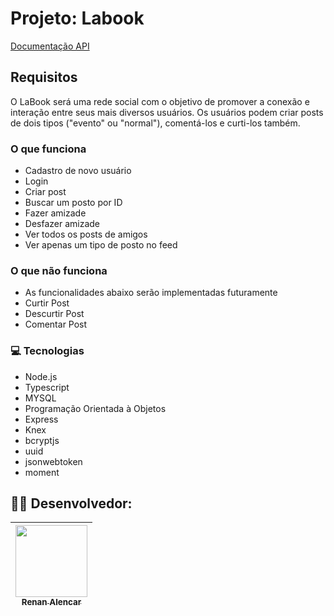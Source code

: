 # Projeto: Labook

[Documentação API](https://documenter.getpostman.com/view/20354712/UzQoTo8T)


## Requisitos

O LaBook será uma rede social com o objetivo de promover a conexão e interação entre seus mais diversos usuários. Os usuários podem criar posts de dois tipos ("evento" ou "normal"), comentá-los e curti-los também.

### O que funciona
- Cadastro de novo usuário
- Login 
- Criar post
- Buscar um posto por ID
- Fazer amizade
- Desfazer amizade
- Ver todos os posts de amigos
- Ver apenas um tipo de posto no feed

### O que não funciona
- As funcionalidades abaixo serão implementadas futuramente
- Curtir Post
- Descurtir Post
- Comentar Post

### :computer: Tecnologias
- Node.js
- Typescript
- MYSQL
- Programação Orientada à Objetos
- Express
- Knex
- bcryptjs
- uuid
- jsonwebtoken
- moment




## 👨‍💻 Desenvolvedor:

| [<img src="https://avatars.githubusercontent.com/u/69327864?s=96&v=4" width=115><br><sub>Renan Alencar</sub>](https://github.com/Renan-Ma)
| :---: | 
